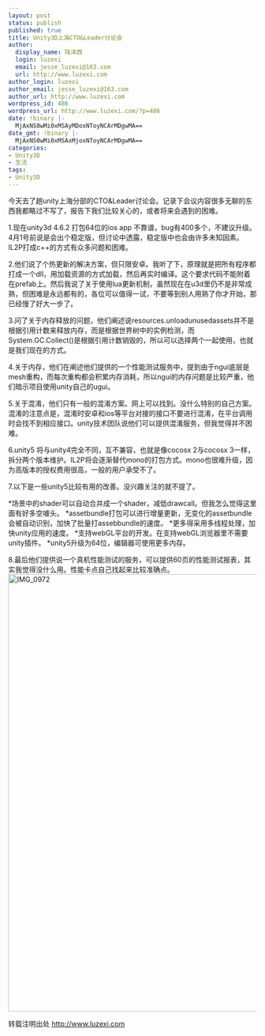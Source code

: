 ```yaml
---
layout: post
status: publish
published: true
title: Unity3D上海CTO&Leader讨论会
author:
  display_name: 陆泽西
  login: luzexi
  email: jesse_luzexi@163.com
  url: http://www.luzexi.com
author_login: luzexi
author_email: jesse_luzexi@163.com
author_url: http://www.luzexi.com
wordpress_id: 486
wordpress_url: http://www.luzexi.com/?p=486
date: !binary |-
  MjAxNS0wMi0xMSAyMDoxNToyNCArMDgwMA==
date_gmt: !binary |-
  MjAxNS0wMi0xMSAxMjoxNToyNCArMDgwMA==
categories:
- Unity3D
- 生活
tags:
- Unity3D
---
```

今天去了趟unity上海分部的CTO&Leader讨论会。记录下会议内容很多无聊的东西我都略过不写了，报告下我们比较关心的，或者将来会遇到的困难。

1.现在unity3d 4.6.2 打包64位的ios app 不靠谱，bug有400多个，不建议升级。4月1号前说是会出个稳定版，但讨论中透露，稳定版中也会由许多未知因素。IL2P打成c++的方式有众多问题和困难。

2.他们说了个热更新的解决方案，但只限安卓。我听了下，原理就是把所有程序都打成一个dll，用加载资源的方式加载，然后再实时编译。这个要求代码不能附着在prefab上。然后我说了关于使用lua更新机制，虽然现在在u3d里仍不是非常成熟，但困难是永远都有的，各位可以值得一试，不要等到别人用熟了你才开始，那已经慢了好大一步了。

3.问了关于内存释放的问题，他们阐述说resources.unloadunusedassets并不是根据引用计数来释放内存，而是根据世界树中的实例检测，而System.GC.Collect()是根据引用计数销毁的，所以可以选择两个一起使用，也就是我们现在的方式。

4.关于内存，他们在阐述他们提供的一个性能测试服务中，提到由于ngui底层是mesh重构，而每次重构都会积累内存消耗，所以ngui的内存问题是比较严重，他们暗示项目使用unity自己的ugui。

5.关于混淆，他们只有一般的混淆方案。网上可以找到。没什么特别的自己方案。混淆的注意点是，混淆时安卓和ios等平台对接的接口不要进行混淆，在平台调用时会找不到相应接口。unity技术团队说他们可以提供混淆服务，但我觉得并不困难。

6.unity5 将与unity4完全不同，互不兼容，也就是像cocosx 2与cocosx 3一样，拆分两个版本维护。IL2P将会逐渐替代mono的打包方式。mono也很难升级，因为高版本的授权费用很高，一般的用户承受不了。

7.以下是一些unity5比较有用的改善。没兴趣关注的就不提了。

*场景中的shader可以自动合并成一个shader，减低drawcall。但我怎么觉得这里面有好多空噱头。
*assetbundle打包可以进行增量更新，无变化的assetbundle会被自动识别，加快了批量打assebbundle的速度。
*更多得采用多线程处理，加快unity应用的速度。
*支持webGL平台的开发。在支持webGL浏览器里不需要unity插件。
*unity5升级为64位，编辑器可使用更多内存。

8.最后他们提供说一个真机性能测试的服务，可以提供60页的性能测试报表，其实我觉得没什么用。性能卡点自己找起来比较准确点。
<img class="alignnone size-full wp-image-487" src="/assets/uploads/2015/02/IMG_0972.jpg" alt="IMG_0972" width="1763" height="885" />

转载注明出处 http://www.luzexi.com
